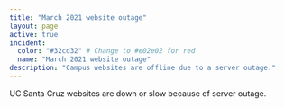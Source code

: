 ```yaml
---
title: "March 2021 website outage"
layout: page
active: true
incident:
  color: "#32cd32" # Change to #e02e02 for red
  name: "March 2021 website outage"
description: "Campus websites are offline due to a server outage."
---
```


UC Santa Cruz websites are down or slow because of server outage.
